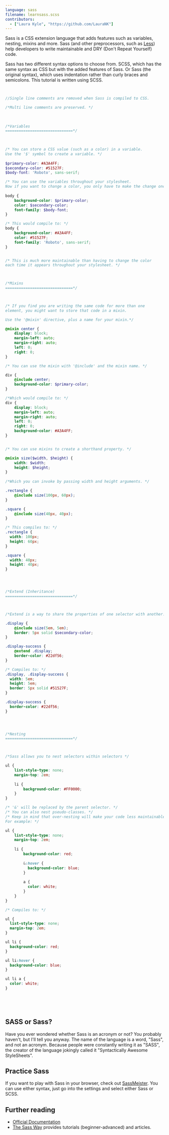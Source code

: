 ```yaml
---
language: sass
filename: learnsass.scss
contributors:
  - ["Laura Kyle", "https://github.com/LauraNK"]
---
```


Sass is a CSS extension language that adds features such as variables, nesting, mixins and more. 
Sass (and other preprocessors, such as [Less](http://lesscss.org/)) help developers to write maintainable and DRY (Don't Repeat Yourself) code.

Sass has two different syntax options to choose from. SCSS, which has the same syntax as CSS but with the added features of Sass. Or Sass (the original syntax), which uses indentation rather than curly braces and semicolons. 
This tutorial is written using SCSS.


```scss

	
//Single line comments are removed when Sass is compiled to CSS.

/*Multi line comments are preserved. */	
	
	
	
/*Variables
==============================*/
	
	

/* You can store a CSS value (such as a color) in a variable.
Use the '$' symbol to create a variable. */
	
$primary-color: #A3A4FF;
$secondary-color: #51527F;
$body-font: 'Roboto', sans-serif;	

/* You can use the variables throughout your stylesheet. 
Now if you want to change a color, you only have to make the change once.*/	
	
body {
	background-color: $primary-color;
	color: $secondary-color;
	font-family: $body-font;
}

/* This would compile to: */
body {
	background-color: #A3A4FF;
	color: #51527F;
	font-family: 'Roboto', sans-serif;
}


/* This is much more maintainable than having to change the color
each time it appears throughout your stylesheet. */
	


/*Mixins
==============================*/



/* If you find you are writing the same code for more than one
element, you might want to store that code in a mixin.

Use the '@mixin' directive, plus a name for your mixin.*/

@mixin center {
	display: block;
	margin-left: auto;
	margin-right: auto;
	left: 0;
	right: 0;
}

/* You can use the mixin with '@include' and the mixin name. */

div {
	@include center;
	background-color: $primary-color;
}

/*Which would compile to: */
div {
	display: block;
	margin-left: auto;
	margin-right: auto;
	left: 0;
	right: 0;
	background-color: #A3A4FF;
}


/* You can use mixins to create a shorthand property. */

@mixin size($width, $height) {
	width: $width;
	height: $height;
}
	
/*Which you can invoke by passing width and height arguments. */

.rectangle {
	@include size(100px, 60px);
}

.square {
	@include size(40px, 40px);
}

/* This compiles to: */
.rectangle {
  width: 100px;
  height: 60px; 
}

.square {
  width: 40px;
  height: 40px; 
}




/*Extend (Inheritance)
==============================*/



/*Extend is a way to share the properties of one selector with another. */

.display {
	@include size(5em, 5em);
	border: 5px solid $secondary-color;
}

.display-success {
	@extend .display;
	border-color: #22df56;
}

/* Compiles to: */
.display, .display-success {
  width: 5em;
  height: 5em;
  border: 5px solid #51527F; 
}

.display-success {
  border-color: #22df56; 
}


	

/*Nesting
==============================*/



/*Sass allows you to nest selectors within selectors */

ul {
	list-style-type: none;
	margin-top: 2em;
	
	li {
		background-color: #FF0000;		
	}	
}

/* '&' will be replaced by the parent selector. */
/* You can also nest pseudo-classes. */
/* Keep in mind that over-nesting will make your code less maintainable.
For example: */

ul {
	list-style-type: none;
	margin-top: 2em;
	
	li {
		background-color: red;
		
		&:hover {
		  background-color: blue;
		}
		
		a {
		  color: white;
		}
	}	
}

/* Compiles to: */

ul {
  list-style-type: none;
  margin-top: 2em;
}

ul li {
  background-color: red;
}

ul li:hover {
  background-color: blue;
}

ul li a {
  color: white;
}



	
```	



## SASS or Sass?
Have you ever wondered whether Sass is an acronym or not? You probably haven't, but I'll tell you anyway. The name of the language is a word, "Sass", and not an acronym. 
Because people were constantly writing it as "SASS", the creator of the language jokingly called it "Syntactically Awesome StyleSheets". 


## Practice Sass
If you want to play with Sass in your browser, check out [SassMeister](http://sassmeister.com/).
You can use either syntax, just go into the settings and select either Sass or SCSS.

	
## Further reading
* [Official Documentation](http://sass-lang.com/documentation/file.SASS_REFERENCE.html)
* [The Sass Way](http://thesassway.com/) provides tutorials (beginner-advanced) and articles.
